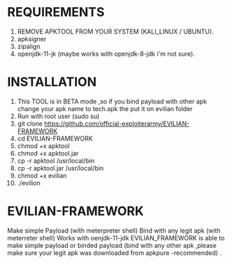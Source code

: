 # REQUIREMENTS
1) REMOVE APKTOOL FROM YOUR SYSTEM (KALI_LINUX / UBUNTU).
2) apksigner
3) zipalign
4) openjdk-11-jk (maybe works with openjdk-8-jdk i'm not sure).

# INSTALLATION
1) This TOOL is in BETA mode ,so if you bind payload with other apk change your apk name to tech.apk the put it on evilian folder
2) Run with root user (sudo su)
3) git clone https://github.com/official-exploiterarmy/EVILIAN-FRAMEWORK 
4) cd EVILIAN-FRAMEWORK  
5) chmod +x apktool 
6) chmod +x apktool.jar 
7) cp -r apktool /usr/local/bin
8) cp -r apktool.jar /usr/local/bin
9) chmod +x evilian
10) ./evilion

# EVILIAN-FRAMEWORK
Make simple Payload (with meterpreter shell)
Bind with any legit apk (with meterreter shell)
Works with oenjdk-11-jdk
EVILIAN_FRAMEWORK is able to make simple payload or binded payload (bind with any other apk ,please make sure your legit apk was downloaded from apkpure -recommended) .
